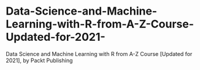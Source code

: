 # Data-Science-and-Machine-Learning-with-R-from-A-Z-Course-Updated-for-2021-
Data Science and Machine Learning with R from A-Z Course [Updated for 2021], by Packt Publishing
